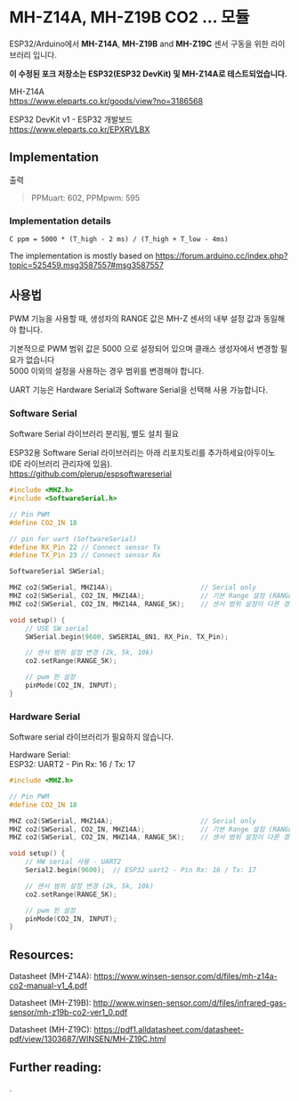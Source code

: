 
# MH-Z14A, MH-Z19B CO2 ... 모듈  

ESP32/Arduino에서 **MH-Z14A**, **MH-Z19B** and **MH-Z19C** 센서 구동을 위한 라이브러리 입니다.  

**이 수정된 포크 저장소는 ESP32(ESP32 DevKit) 및 MH-Z14A로 테스트되었습니다.**  

MH-Z14A  
<https://www.eleparts.co.kr/goods/view?no=3186568>  

ESP32 DevKit v1 - ESP32 개발보드  
<https://www.eleparts.co.kr/EPXRVLBX>  

## Implementation  

출력  

> PPMuart: 602, PPMpwm: 595

### Implementation details

```text
C ppm = 5000 * (T_high - 2 ms) / (T_high + T_low - 4ms)
```

The implementation is mostly based on  <https://forum.arduino.cc/index.php?topic=525459.msg3587557#msg3587557>  

## 사용법  

PWM 기능을 사용할 때, 생성자의 RANGE 값은 MH-Z 센서의 내부 설정 값과 동일해야 합니다.  

기본적으로 PWM 범위 값은 5000 으로 설정되어 있으며 클래스 생성자에서 변경할 필요가 없습니다  
5000 이외의 설정을 사용하는 경우 범위를 변경해야 합니다.  

UART 기능은 Hardware Serial과 Software Serial을 선택해 사용 가능합니다.  

### Software Serial  

Software Serial 라이브러리 분리됨, 별도 설치 필요  

ESP32용 Software Serial 라이브러리는 아래 리포지토리를 추가하세요(아두이노 IDE 라이브러리 관리자에 있음).  
<https://github.com/plerup/espsoftwareserial>  


```c++
#include <MHZ.h>
#include <SoftwareSerial.h>

// Pin PWM
#define CO2_IN 18

// pin for uart (SoftwareSerial)
#define RX_Pin 22 // Connect sensor Tx
#define TX_Pin 23 // Connect sensor Rx

SoftwareSerial SWSerial;

MHZ co2(SWSerial, MHZ14A);                      // Serial only
MHZ co2(SWSerial, CO2_IN, MHZ14A);              // 기본 Range 설정 (RANGE_5K)
MHZ co2(SWSerial, CO2_IN, MHZ14A, RANGE_5K);    // 센서 범위 설정이 다른 경우 수동 입력 is set 5K or 10k

void setup() {
    // USE SW serial
    SWSerial.begin(9600, SWSERIAL_8N1, RX_Pin, TX_Pin);

    // 센서 범위 설정 변경 (2k, 5k, 10k)
    co2.setRange(RANGE_5K);

    // pwm 핀 설정
    pinMode(CO2_IN, INPUT); 
}
```

### Hardware Serial  

Software serial 라이브러리가 필요하지 않습니다.  

Hardware Serial:  
ESP32: UART2 - Pin Rx: 16 / Tx: 17  

```c++  
#include <MHZ.h>

// Pin PWM
#define CO2_IN 18

MHZ co2(SWSerial, MHZ14A);                      // Serial only
MHZ co2(SWSerial, CO2_IN, MHZ14A);              // 기본 Range 설정 (RANGE_5K)
MHZ co2(SWSerial, CO2_IN, MHZ14A, RANGE_5K);    // 센서 범위 설정이 다른 경우 수동 입력 5K or 10k

void setup() {
    // HW serial 사용 - UART2
    Serial2.begin(9600);  // ESP32 uart2 - Pin Rx: 16 / Tx: 17  

    // 센서 범위 설정 변경 (2k, 5k, 10k)
    co2.setRange(RANGE_5K);

    // pwm 핀 설정
    pinMode(CO2_IN, INPUT); 
}
```

## Resources:  

Datasheet (MH-Z14A):
<https://www.winsen-sensor.com/d/files/mh-z14a-co2-manual-v1_4.pdf>

Datasheet (MH-Z19B):
<http://www.winsen-sensor.com/d/files/infrared-gas-sensor/mh-z19b-co2-ver1_0.pdf>

Datasheet (MH-Z19C):
<https://pdf1.alldatasheet.com/datasheet-pdf/view/1303687/WINSEN/MH-Z19C.html>

## Further reading:  

.  